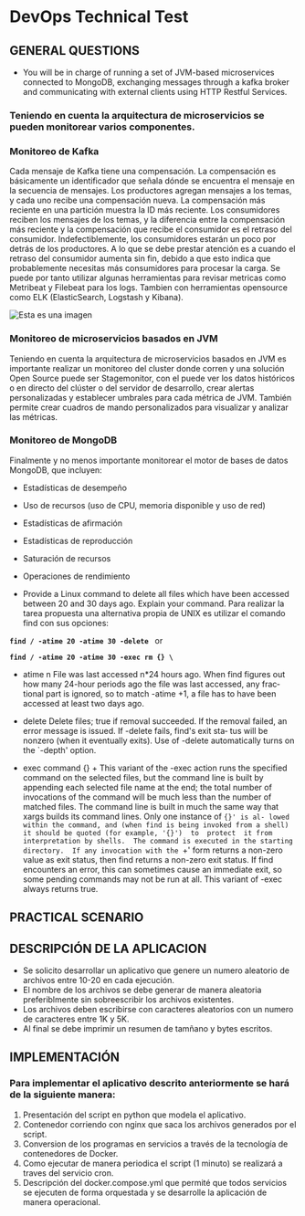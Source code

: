 # DevOps Technical Test
## GENERAL QUESTIONS
- You will be in charge of running a set of JVM-based microservices connected to MongoDB, exchanging messages through a kafka broker and communicating with external clients using HTTP Restful Services.
### Teniendo en cuenta la arquitectura de microservicios se pueden monitorear varios componentes.
### Monitoreo de Kafka
Cada mensaje de Kafka tiene una compensación. La compensación es básicamente un identificador que señala dónde se encuentra el mensaje en la secuencia de mensajes. Los productores agregan mensajes a los temas, y cada uno recibe una compensación nueva. La compensación más reciente en una partición muestra la ID más reciente. Los consumidores reciben los mensajes de los temas, y la diferencia entre la compensación más reciente y la compensación que recibe el consumidor es el retraso del consumidor. Indefectiblemente, los consumidores estarán un poco por detrás de los productores. A lo que se debe prestar atención es a cuando el retraso del consumidor aumenta sin fin, debido a que esto indica que probablemente necesitas más consumidores para procesar la carga.
Se puede por tanto utilizar algunas herramientas para revisar metricas como Metribeat y Filebeat para los logs.
Tambien con herramientas opensource como ELK (ElasticSearch, Logstash y Kibana).

![Esta es una imagen](https://dc722jrlp2zu8.cloudfront.net/media/cache/ac/fb/acfb8540e183c26ce471e0370d80d470.webp)

### Monitoreo de microservicios basados en JVM
Teniendo en cuenta la arquitectura de microservicios basados en JVM es importante realizar un monitoreo del cluster donde corren y una solución Open Source puede ser  Stagemonitor, con el puede ver los datos históricos o en directo del clúster o del servidor de desarrollo, crear alertas personalizadas y establecer umbrales para cada métrica de JVM. También permite crear cuadros de mando personalizados para visualizar y analizar las métricas.

### Monitoreo de MongoDB
Finalmente y no menos importante monitorear el motor de bases de datos MongoDB, que incluyen:
- Estadísticas de desempeño
- Uso de recursos (uso de CPU, memoria disponible y uso de red)
- Estadísticas de afirmación
- Estadísticas de reproducción
- Saturación de recursos
- Operaciones de rendimiento

- Provide a Linux command to delete all files which have been accessed between 20 and 30 days ago. Explain your command.
Para realizar la tarea propuesta una alternativa propia de UNIX es utilizar el comando find con sus opciones:

**`find / -atime 20 -atime 30 -delete `** 
or

**`find / -atime 20 -atime 30 -exec rm {} \`**

- atime n
              File was last accessed n*24 hours ago.  When find figures out how many 24-hour periods ago the file was last accessed, any frac‐
              tional part is ignored, so to match -atime +1, a file has to have been accessed at least two days ago.
			  
			  
- delete
              Delete files; true if removal succeeded.  If the removal failed, an error message is issued.  If -delete fails, find's exit sta‐
              tus will be nonzero (when it eventually exits).  Use of -delete automatically turns on the `-depth' option.

- exec command {} +
              This  variant  of  the -exec action runs the specified command on the selected files, but the command line is built by appending
              each selected file name at the end; the total number of invocations of the command will be much less than the number of  matched
              files.   The  command  line is built in much the same way that xargs builds its command lines.  Only one instance of `{}' is al‐
              lowed within the command, and (when find is being invoked from a shell) it should be quoted (for example, '{}')  to  protect  it
              from  interpretation by shells.  The command is executed in the starting directory.  If any invocation with the `+' form returns
              a non-zero value as exit status, then find returns a non-zero exit status.  If find encounters  an  error,  this  can  sometimes
              cause an immediate exit, so some pending commands may not be run at all.  This variant of -exec always returns true.


## PRACTICAL SCENARIO
## DESCRIPCIÓN DE LA APLICACION
- Se solicito desarrollar un aplicativo que genere un numero aleatorio de archivos entre 10-20 en cada ejecución.
- El nombre de los archivos se debe generar de manera aleatoria preferiblmente sin sobreescribir los archivos existentes.
- Los archivos deben escribirse con caracteres aleatorios con un numero de caracteres entre 1K y 5K.
- Al final se debe imprimir un resumen de tamñano y bytes escritos.

## IMPLEMENTACIÓN
### Para implementar el aplicativo descrito anteriormente se hará de la siguiente manera:
1. Presentación del script en python que modela el aplicativo.
2. Contenedor corriendo con nginx que saca los archivos generados por el script.
3. Conversion de los programas en servicios a través de la tecnología de contenedores de Docker.
4. Como ejecutar de manera periodica el script (1 minuto) se realizará a traves del servicio cron.
5. Descripción del docker.compose.yml que permité que todos servicios se ejecuten de forma orquestada y se desarrolle la aplicación de manera operacional.
